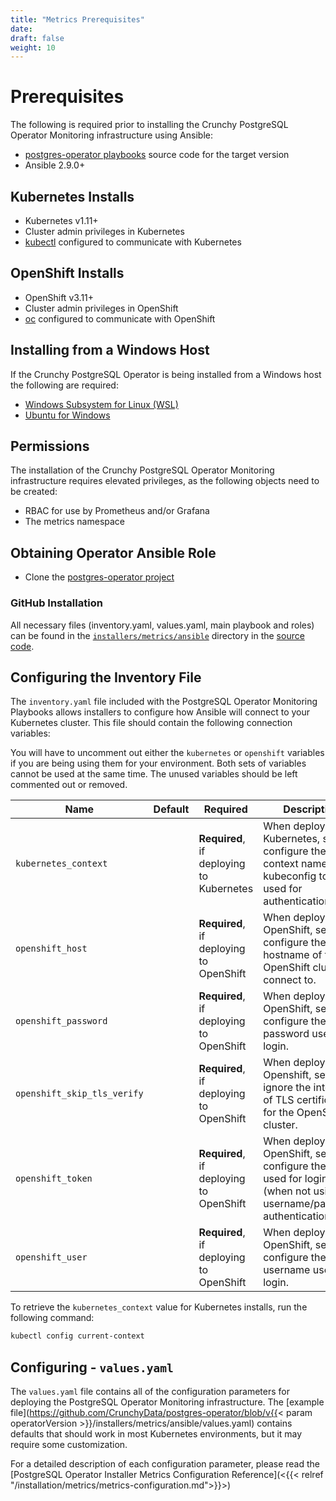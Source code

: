 ```yaml
---
title: "Metrics Prerequisites"
date:
draft: false
weight: 10
---
```


# Prerequisites

The following is required prior to installing the Crunchy PostgreSQL Operator Monitoring infrastructure using Ansible:

* [postgres-operator playbooks](https://github.com/CrunchyData/postgres-operator/) source code for the target version
* Ansible 2.9.0+

## Kubernetes Installs

* Kubernetes v1.11+
* Cluster admin privileges in Kubernetes
* [kubectl](https://kubernetes.io/docs/tasks/tools/install-kubectl/) configured to communicate with Kubernetes

## OpenShift Installs

* OpenShift v3.11+
* Cluster admin privileges in OpenShift
* [oc](https://docs.openshift.com/container-platform/3.11/cli_reference/get_started_cli.html) configured to communicate with OpenShift

## Installing from a Windows Host

If the Crunchy PostgreSQL Operator is being installed from a Windows host the following
are required:

* [Windows Subsystem for Linux (WSL)](https://docs.microsoft.com/en-us/windows/wsl/install-win10)
* [Ubuntu for Windows](https://www.microsoft.com/en-us/p/ubuntu/9nblggh4msv6)

## Permissions

The installation of the Crunchy PostgreSQL Operator Monitoring infrastructure requires elevated
privileges, as the following objects need to be created:

* RBAC for use by Prometheus and/or Grafana
* The metrics namespace

## Obtaining Operator Ansible Role

* Clone the [postgres-operator project](https://github.com/CrunchyData/postgres-operator)

### GitHub Installation

All necessary files (inventory.yaml, values.yaml, main playbook and roles) can be found in the
[`installers/metrics/ansible`](https://github.com/CrunchyData/postgres-operator/tree/master/installers/metrics/ansible)
directory in the [source code](https://github.com/CrunchyData/postgres-operator).

## Configuring the Inventory File

The `inventory.yaml` file included with the PostgreSQL Operator Monitoring Playbooks allows installers
to configure how Ansible will connect to your Kubernetes cluster.  This file
should contain the following connection variables:


You will have to uncomment out either the `kubernetes` or `openshift` variables
if you are being using them for your environment. Both sets of variables cannot
be used at the same time. The unused variables should be left commented out or removed.



| Name                              | Default     | Required |  Description                                                                                                                                                                      |
|-----------------------------------|-------------|----------|----------------------------------------------------------------------------------------------------------------------------------------------------------------------------------|
| `kubernetes_context`              |             | **Required**, if deploying to Kubernetes |When deploying to Kubernetes, set to configure the context name of the kubeconfig to be used for authentication.                                                                 |
| `openshift_host`                  |             | **Required**, if deploying to OpenShift | When deploying to OpenShift, set to configure the hostname of the OpenShift cluster to connect to.                                                                               |
| `openshift_password`              |             | **Required**, if deploying to OpenShift | When deploying to OpenShift, set to configure the password used for login.                                                                                                       |
| `openshift_skip_tls_verify`       |             | **Required**, if deploying to OpenShift | When deploying to Openshift, set to ignore the integrity of TLS certificates for the OpenShift cluster.                                                                          |
| `openshift_token`                 |             | **Required**, if deploying to OpenShift | When deploying to OpenShift, set to configure the token used for login (when not using username/password authentication).                                                        |
| `openshift_user`                  |             | **Required**, if deploying to OpenShift | When deploying to OpenShift, set to configure the username used for login.                                                                                                       |


To retrieve the `kubernetes_context` value for Kubernetes installs, run the following command:

```bash
kubectl config current-context
```


## Configuring - `values.yaml`

The `values.yaml` file contains all of the configuration parameters
for deploying the PostgreSQL Operator Monitoring infrastructure. 
The [example file](https://github.com/CrunchyData/postgres-operator/blob/v{{< param operatorVersion >}}/installers/metrics/ansible/values.yaml)
contains defaults that should work in most Kubernetes environments, but it may
require some customization.

For a detailed description of each configuration parameter, please read the
[PostgreSQL Operator Installer Metrics Configuration Reference](<{{< relref "/installation/metrics/metrics-configuration.md">}}>)
